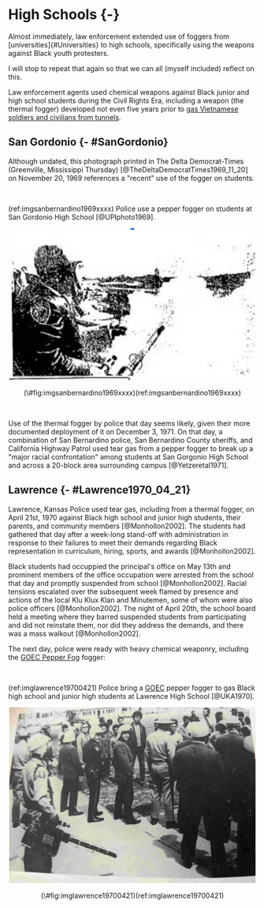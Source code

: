 
# High Schools {-}

Almost immediately, law enforcement extended use of foggers from [universities]{#Universities} to high schools, specifically using the weapons against Black youth protesters.

I will stop to repeat that again so that we can all (myself included) reflect on this.

Law enforcement agents used chemical weapons against Black junior and high school students during the Civil Rights Era, including a weapon (the thermal fogger) developed not even five years prior to [gas Vietnamese soldiers and civilians from tunnels](#Vietnam).

## San Gordonio {- #SanGordonio}

Although undated, this photograph printed in The Delta Democrat-Times (Greenville, Mississippi Thursday) [@TheDeltaDemocratTimes1969_11_20] on November 20, 1969 references a "recent" use of the fogger on students. 

<br>

(ref:imgsanbernardino1969xxxx) Police use a pepper fogger on students at San Gordonio High School [@UPIphoto1969].  

<div class="figure" style="text-align: center">
<img src="img/san_bernardino_1969_xx_xx.jpg" alt="B/W faded image: To the left is a person wearing a uniform with a patch on the shoulder and a helmet. In their right hand is the nozzle to a fogger and it appears to be emitting fog. There is a white fog cloud covering most of the rest of the image." width="500" />
<p class="caption">(\#fig:imgsanbernardino1969xxxx)(ref:imgsanbernardino1969xxxx)</p>
</div>
 
<br>

Use of the thermal fogger by police that day seems likely, given their more documented deployment of it on December 3, 1971.
On that day, a combination of San Bernardino police, San Bernardino County sheriffs, and California Highway Patrol used tear gas from a pepper fogger to break up a "major racial confrontation" among students at San Gorgonio High School and across a 20-block area surrounding campus [@Yetzeretal1971].



## Lawrence {- #Lawrence1970_04_21}

Lawrence, Kansas Police used tear gas, including from a thermal fogger, on April 21st, 1970 against Black high school and junior high students, their parents, and community members [@Monhollon2002].
The students had gathered that day after a week-long stand-off with administration in response to their failures to meet their demands regarding Black representation in curriculum, hiring, sports, and awards [@Monhollon2002].

Black students had occuppied the principal's office on May 13th and prominent members of the office occupation were arrested from the school that day and promptly suspended from school [@Monhollon2002].
Racial tensions escalated over the subsequent week flamed by presence and actions of the local Klu Klux Klan and Minutemen, some of whom were also police officers [@Monhollon2002].
The night of April 20th, the school board held a meeting where they barred suspended students from participating and did not reinstate them, nor did they address the demands, and there was a mass walkout [@Monhollon2002].

The next day, police were ready with heavy chemical weaponry, including the [GOEC Pepper Fog](#GOEC) fogger: 

<br>

(ref:imglawrence19700421) Police bring a [GOEC](#GOEC) pepper fogger to gas Black high school and junior high students at Lawrence High School [@UKA1970].

<div class="figure" style="text-align: center">
<img src="img/lawrence_1970_04_21.jpg" alt="yellowed B/W faded image of police officers standing on a T of a sidewalk blocking the space from a group of predominately Black young people, who are standing behind them on the grass and facing the camera. Behind them are some cars and houses across a stree. The officer in the front left of the frame is carrying a Pepper Fog GOEC fogger." width="500" />
<p class="caption">(\#fig:imglawrence19700421)(ref:imglawrence19700421)</p>
</div>
 
<br>
